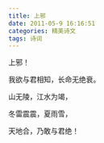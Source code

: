 ```yaml
---
title: 上邪
date: 2011-05-9 16:16:51
categories: 精美诗文
tags: 诗词
---
```


上邪！

我欲与君相知，长命无绝衰。

山无陵，江水为竭，

冬雷震震，夏雨雪，

天地合，乃敢与君绝！
